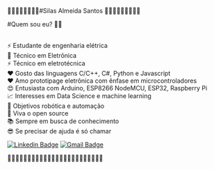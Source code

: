 🚀🚀🚀🚀🚀🚀🚀🚀#Silas Almeida Santos 🚀🚀🚀🚀🚀🚀🚀🚀🚀 

#Quem sou eu? 🕵️‍♂️

<br/>⚡  Estudante de engenharia elétrica
<br/>🔋   Técnico em  Eletrônica
<br/>⚡  Técnico em eletrotécnica
<br/>❤️  Gosto das linguagens C/C++, C#,  Python e Javascript
<br/>❤️  Amo prototipage eletrônica com ênfase em microcontroladores
<br/>😍 Entusiasta com Arduino,  ESP8266 NodeMCU, ESP32, Raspberry Pi
<br/>📈  Interesses em Data Science e machine learning
<br/>🤖 Objetivos robótica e automação
<br/>🌟 Viva o open source
<br/>📚 Sempre em busca de conhecimento
<br/>😎 Se precisar de ajuda é só chamar
<br/>

[![Linkedin Badge](https://img.shields.io/badge/-Silas%20Almeida-6633cc?style=flat-square&logo=Linkedin&logoColor=white&link=https://www.linkedin.com/in/silas-almeida-293491139/)](https://www.linkedin.com/in/silas-almeida-293491139/) 
[![Gmail Badge](https://img.shields.io/badge/-silassanttoss27@gmail.com-6633cc?style=flat-square&logo=Gmail&logoColor=white&link=mailto:silassanttoss27@gmail.com)](mailto:silassanttoss27@gmail.com)

🚀🚀🚀🚀🚀🚀🚀🚀🚀🚀🚀🚀🚀🚀🚀🚀🚀🚀🚀🚀🚀🚀🚀🚀
